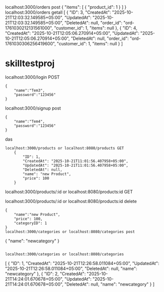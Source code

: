 localhost:3000/orders post
{
  "items": [
    { "product_id": 1 }  ]
}
localhost:3000/orders getall
[
    {
        "ID": 3,
        "CreatedAt": "2025-10-21T12:03:32.149585+05:00",
        "UpdatedAt": "2025-10-21T12:03:32.149585+05:00",
        "DeletedAt": null,
        "order_id": "ord-1761030212131561000",
        "customer_id": 1,
        "items": null
    },
    {
        "ID": 4,
        "CreatedAt": "2025-10-21T12:05:06.270914+05:00",
        "UpdatedAt": "2025-10-21T12:05:06.270914+05:00",
        "DeletedAt": null,
        "order_id": "ord-1761030306256419600",
        "customer_id": 1,
        "items": null
    }
    ]


# skilltestproj
localhost:3000/login POST
``` 
{
    "name":"Tem3",
    "password":"123456"
}
```

localhost:3000/signup post
```
{
    "name":"Tem4",
    "password":"123456"
}
```
das
```
localhost:3000/products or localhost:8080/products GET
    {
        "ID": 1,
        "CreatedAt": "2025-10-21T11:01:56.407958+05:00",
        "UpdatedAt": "2025-10-21T11:01:56.407958+05:00",
        "DeletedAt": null,
        "name": "new Product",
        "price": 100
    }
```
localhost:3000/products/:id or localhost:8080/products:id GET

localhost:3000/products/:id or localhost:8080/products:id delete

``` 
{
    "name":"new Product",
    "price": 100,
    "categoryID": 1 
}
localhost:3000/categories or localhost:8080/categories post

```

{
    "name": "newcategory"
}


```

localhost:3000/categories or localhost:8080/categories
```
[
    {
        "ID": 1,
        "CreatedAt": "2025-10-21T12:26:58.011084+05:00",
        "UpdatedAt": "2025-10-21T12:26:58.011084+05:00",
        "DeletedAt": null,
        "name": "newcategory"
    },
    {
        "ID": 2,
        "CreatedAt": "2025-10-21T14:24:01.670678+05:00",
        "UpdatedAt": "2025-10-21T14:24:01.670678+05:00",
        "DeletedAt": null,
        "name": "newcategory"
    }
]
```
